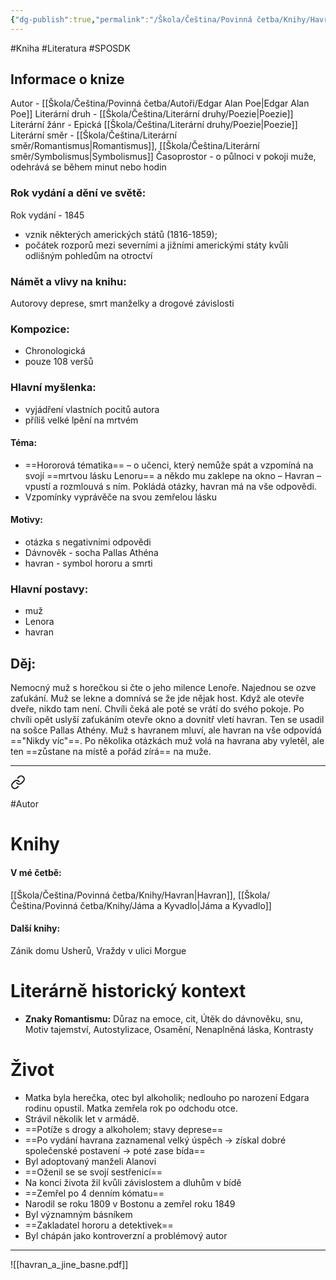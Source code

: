 ```yaml
---
{"dg-publish":true,"permalink":"/Škola/Čeština/Povinná četba/Knihy/Havran/"}
---
```


#Kniha #Literatura #SPOSDK
## Informace o knize
Autor - [[Škola/Čeština/Povinná četba/Autoři/Edgar Alan Poe\|Edgar Alan Poe]]
Literární druh - [[Škola/Čeština/Literární druhy/Poezie\|Poezie]]
Literární žánr - Epická [[Škola/Čeština/Literární druhy/Poezie\|Poezie]]
Literární směr - [[Škola/Čeština/Literární směr/Romantismus\|Romantismus]], [[Škola/Čeština/Literární směr/Symbolismus\|Symbolismus]]
Časoprostor - o půlnoci v pokoji muže, odehrává se během minut nebo hodin
### Rok vydání a dění ve světě:
Rok vydání - 1845
- vznik některých amerických států (1816-1859); 
- počátek rozporů mezi severními a jižními americkými státy kvůli odlišným pohledům na otroctví
### Námět a vlivy na knihu:
Autorovy deprese, smrt manželky a drogové závislosti
### Kompozice: 
- Chronologická
- pouze 108 veršů
### Hlavní myšlenka:
- vyjádření vlastních pocitů autora
- příliš velké lpění na mrtvém
#### Téma:
- ==Hororová tématika== – o učenci, který nemůže spát a vzpomíná na svojí ==mrtvou lásku Lenoru== a někdo mu zaklepe na okno – Havran – vpustí a rozmlouvá s ním. Pokládá otázky, havran má na vše odpovědi.
- Vzpomínky vyprávěče na svou zemřelou lásku
#### Motivy:
- otázka s negativními odpovědi
- Dávnověk - socha Pallas Athéna
- havran - symbol hororu a smrti
### Hlavní postavy:
- muž
- Lenora
- havran
## Děj:
Nemocný muž s horečkou si čte o jeho milence Lenoře. Najednou se ozve zaťukání. Muž se lekne a domnívá se že jde nějak host. Když ale otevře dveře, nikdo tam není. Chvíli čeká ale poté se vrátí do svého pokoje. Po chvíli opět uslyší zaťukáním otevře okno a dovnitř vletí havran. Ten se usadil na sošce Pallas Athény. Muž s havranem mluví, ale havran na vše odpovídá =="Nikdy víc"==. Po několika otázkách muž volá na havrana aby vyletěl, ale ten ==zůstane na místě a pořád zírá== na muže.
___

<div class="transclusion internal-embed is-loaded"><a class="markdown-embed-link" href="/skola/cestina/povinna-cetba/autori/edgar-alan-poe/" aria-label="Open link"><svg xmlns="http://www.w3.org/2000/svg" width="24" height="24" viewBox="0 0 24 24" fill="none" stroke="currentColor" stroke-width="2" stroke-linecap="round" stroke-linejoin="round" class="svg-icon lucide-link"><path d="M10 13a5 5 0 0 0 7.54.54l3-3a5 5 0 0 0-7.07-7.07l-1.72 1.71"></path><path d="M14 11a5 5 0 0 0-7.54-.54l-3 3a5 5 0 0 0 7.07 7.07l1.71-1.71"></path></svg></a><div class="markdown-embed">




#Autor 
# Knihy
#### V mé četbě:
[[Škola/Čeština/Povinná četba/Knihy/Havran\|Havran]], [[Škola/Čeština/Povinná četba/Knihy/Jáma a Kyvadlo\|Jáma a Kyvadlo]]
#### Další knihy:
Zánik domu Usherů, Vraždy v ulici Morgue

# Literárně historický kontext
- **Znaky Romantismu:** Důraz na emoce, cit, Útěk do dávnověku, snu, Motiv tajemství, Autostylizace, Osamění, Nenaplněná láska, Kontrasty
# Život
- Matka byla herečka, otec byl alkoholik; nedlouho po narození Edgara rodinu opustil. Matka zemřela rok po odchodu otce.
- Strávil několik let v armádě.
- ==Potíže s drogy a alkoholem; stavy deprese==
- ==Po vydání havrana zaznamenal velký úspěch -> získal dobré společenské postavení -> poté zase bída==
- Byl adoptovaný manželi Alanovi
- ==Oženil se se svojí sestřenicí==
- Na konci života žil kvůli závislostem a dluhům v bídě
- ==Zemřel po 4 denním kómatu==
- Narodil se roku 1809 v Bostonu a zemřel roku 1849
- Byl významným básníkem
- ==Zakladatel hororu a detektivek==
- Byl chápán jako kontroverzní a problémový autor



</div></div>

___

![[havran_a_jine_basne.pdf]]